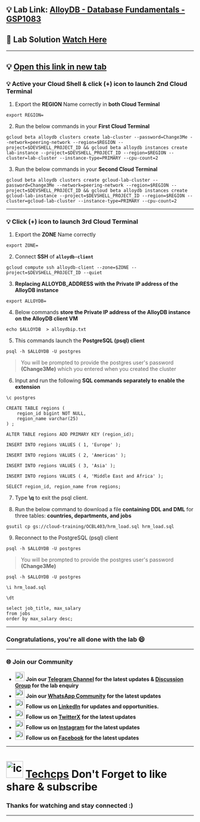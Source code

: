 
## 💡 Lab Link: [AlloyDB - Database Fundamentals - GSP1083](https://www.cloudskillsboost.google/focuses/100852?parent=catalog)

## 🚀 Lab Solution [Watch Here](https://youtu.be/MFlyqNJRHt4)

---

## 💡 [Open this link in new tab](https://console.cloud.google.com/alloydb/clusters?referrer=search&project=)


### 💡 Active your Cloud Shell & click (+) icon to launch 2nd Cloud Terminal

1. Export the **REGION** Name correctly in **both Cloud Terminal**
```
export REGION=
```

2. Run the below commands in your **First Cloud Terminal**
```
gcloud beta alloydb clusters create lab-cluster --password=Change3Me --network=peering-network --region=$REGION --project=$DEVSHELL_PROJECT_ID && gcloud beta alloydb instances create lab-instance --project=$DEVSHELL_PROJECT_ID --region=$REGION --cluster=lab-cluster --instance-type=PRIMARY --cpu-count=2
```

3. Run the below commands in your **Second Cloud Terminal**
```
gcloud beta alloydb clusters create gcloud-lab-cluster --password=Change3Me --network=peering-network --region=$REGION --project=$DEVSHELL_PROJECT_ID && gcloud beta alloydb instances create gcloud-lab-instance --project=$DEVSHELL_PROJECT_ID --region=$REGION --cluster=gcloud-lab-cluster --instance-type=PRIMARY --cpu-count=2
```

---

### 💡 Click (+) icon to launch 3rd Cloud Terminal

1. Export the **ZONE** Name correctly
```
export ZONE=
```

2. Connect **SSH** of **`alloydb-client`**
```
gcloud compute ssh alloydb-client --zone=$ZONE --project=$DEVSHELL_PROJECT_ID --quiet
```

3. **Replacing ALLOYDB_ADDRESS with the Private IP address of the AlloyDB instance**
```
export ALLOYDB=
```

4. Below commands **store the Private IP address of the AlloyDB instance on the AlloyDB client VM**
```
echo $ALLOYDB  > alloydbip.txt 
```

5. This commands launch the **PostgreSQL (psql) client**
```
psql -h $ALLOYDB -U postgres
```

> You will be prompted to provide the postgres user's password **(Change3Me)** which you entered when you created the cluster

6. Input and run the following **SQL commands separately to enable the extension**
```
\c postgres
```

```
CREATE TABLE regions (
    region_id bigint NOT NULL,
    region_name varchar(25)
) ;

ALTER TABLE regions ADD PRIMARY KEY (region_id);
```

```
INSERT INTO regions VALUES ( 1, 'Europe' );

INSERT INTO regions VALUES ( 2, 'Americas' );

INSERT INTO regions VALUES ( 3, 'Asia' );

INSERT INTO regions VALUES ( 4, 'Middle East and Africa' );
```

```
SELECT region_id, region_name from regions;
```

7. Type **\q** to exit the psql client.

8. Run the below command to download a file **containing DDL and DML** for three tables: **countries, departments, and jobs**

```
gsutil cp gs://cloud-training/OCBL403/hrm_load.sql hrm_load.sql
```

9. Reconnect to the PostgreSQL (psql) client
```
psql -h $ALLOYDB -U postgres
```
> You will be prompted to provide the postgres user's password **(Change3Me)**
```
psql -h $ALLOYDB -U postgres
```

```
\i hrm_load.sql
```

```
\dt
```

```
select job_title, max_salary 
from jobs 
order by max_salary desc;
```
---

### Congratulations, you're all done with the lab 😄

---

### 🌐 Join our Community

- <img src="https://github.com/user-attachments/assets/a4a4b767-151c-461d-bca1-da6d4c0cd68a" alt="icon" width="25" height="25"> **Join our [Telegram Channel](https://t.me/Techcps) for the latest updates & [Discussion Group](https://t.me/Techcpschat) for the lab enquiry**
- <img src="https://github.com/user-attachments/assets/aa10b8b2-5424-40bc-8911-7969f29f6dae" alt="icon" width="25" height="25"> **Join our [WhatsApp Community](https://whatsapp.com/channel/0029Va9nne147XeIFkXYv71A) for the latest updates**
- <img src="https://github.com/user-attachments/assets/b9da471b-2f46-4d39-bea9-acdb3b3a23b0" alt="icon" width="25" height="25"> **Follow us on [LinkedIn](https://www.linkedin.com/company/techcps/) for updates and opportunities.**
- <img src="https://github.com/user-attachments/assets/a045f610-775d-432a-b171-97a2d19718e2" alt="icon" width="25" height="25"> **Follow us on [TwitterX](https://twitter.com/Techcps_/) for the latest updates**
- <img src="https://github.com/user-attachments/assets/84e23456-7ed3-402a-a8a9-5d2fb5b44849" alt="icon" width="25" height="25"> **Follow us on [Instagram](https://instagram.com/techcps/) for the latest updates**
- <img src="https://github.com/user-attachments/assets/fc77ddc4-5b3b-42a9-a8da-e5561dce0c70" alt="icon" width="25" height="25"> **Follow us on [Facebook](https://facebook.com/techcps/) for the latest updates**

---

# <img src="https://github.com/user-attachments/assets/6ee41001-c795-467c-8d96-06b56c246b9c" alt="icon" width="45" height="45"> [Techcps](https://www.youtube.com/@techcps) Don't Forget to like share & subscribe

### Thanks for watching and stay connected :)
---
